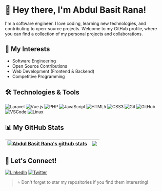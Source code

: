 # 👋 Hey there, I'm Abdul Basit Rana!

I'm a software engineer. I love coding, learning new technologies, and contributing to open-source projects. Welcome to my GitHub profile, where you can find a collection of my personal projects and collaborations.

## 🌱 My Interests

- Software Engineering
- Open Source Contributions
- Web Development (Frontend & Backend)
- Competitive Programming

## 🛠️ Technologies & Tools

![Laravel](https://img.shields.io/badge/-Laravel-FF2D20?logo=laravel&logoColor=white)
![Vue.js](https://img.shields.io/badge/-Vue.js-4FC08D?logo=vue.js&logoColor=white)
![PHP](https://img.shields.io/badge/-PHP-777BB3?logo=php&logoColor=white)
![JavaScript](https://img.shields.io/badge/-JavaScript-F7DF1E?logo=javascript&logoColor=black)
![HTML5](https://img.shields.io/badge/-HTML5-E34F26?logo=html5&logoColor=white)
![CSS3](https://img.shields.io/badge/-CSS3-1572B6?logo=css3&logoColor=white)
![Git](https://img.shields.io/badge/-Git-F05032?logo=git&logoColor=white)
![GitHub](https://img.shields.io/badge/-GitHub-181717?logo=github&logoColor=white)
![VSCode](https://img.shields.io/badge/-VSCode-007ACC?logo=visual-studio-code&logoColor=white)
![Linux](https://img.shields.io/badge/-Linux-FCC624?logo=linux&logoColor=black)

## 📊 My GitHub Stats

| <a href="https://github.com/anuraghazra/github-readme-stats"><img align="center" src="https://github-readme-stats-abdulbasitrana.vercel.app/api?username=basitcodeenv&show_icons=true&theme=buefy&hide_border=true&count_private=true&locale=en" alt="Abdul Basit Rana's github stats" /></a> | <a href="https://github.com/anuraghazra/github-readme-stats"><img align="center" src="https://github-readme-stats-abdulbasitrana.vercel.app/api/top-langs/?username=basitcodeenv&layout=compact&theme=buefy&hide_border=true" /></a> |
| ------------- | ------------- |

## 🤝 Let's Connect!

[![LinkedIn](https://img.shields.io/badge/-LinkedIn-0077B5?logo=linkedin&logoColor=white)](https://www.linkedin.com/in/abdulbasitrana/)
[![Twitter](https://img.shields.io/badge/-Twitter-1DA1F2?logo=twitter&logoColor=white)](https://twitter.com/abranasays)

> ⭐️ Don't forget to star my repositories if you find them interesting!
